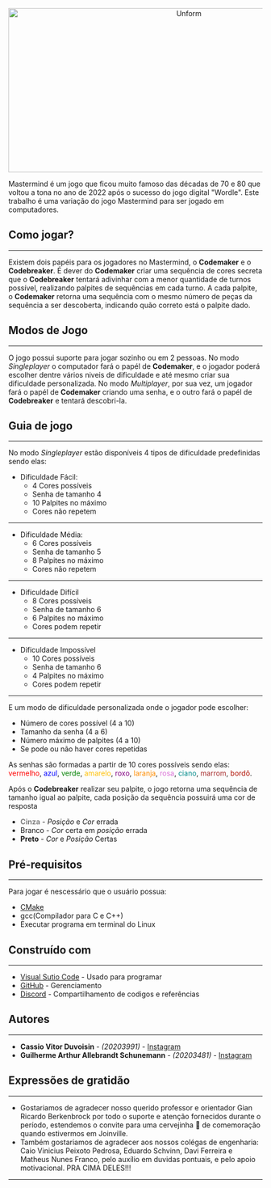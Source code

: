 <p align="center">
  <a href="https://unform.dev">
    <img src="https://cdn.discordapp.com/attachments/825163410499960882/954045448568582184/unknown.png" height="325" width="700" alt="Unform" />
  </a>
</p>

Mastermind é um jogo que ficou muito famoso das décadas de 70 e 80 que voltou a tona no ano de 2022 após o sucesso do jogo digital "Wordle". Este trabalho é uma variação do jogo Mastermind para ser jogado em computadores.

## Como jogar?

---

Existem dois papéis para os jogadores no Mastermind, o **Codemaker** e o **Codebreaker**. É dever do **Codemaker** criar uma sequência de cores secreta que o **Codebreaker** tentará adivinhar com a menor quantidade de turnos possível, realizando palpites de sequências em cada turno. A cada palpite, o **Codemaker** retorna uma sequência com o mesmo número de peças da sequência a ser descoberta, indicando quão correto está o palpite dado.

## Modos de Jogo

---

O jogo possui suporte para jogar sozinho ou em 2 pessoas. No modo _Singleplayer_ o computador fará o papél de **Codemaker**, e o jogador poderá escolher dentre vários niveis de dificuldade e até mesmo criar sua dificuldade personalizada. No modo _Multiplayer_, por sua vez, um jogador fará o papél de **Codemaker** criando uma senha, e o outro fará o papél de **Codebreaker** e tentará descobri-la.

## Guia de jogo

---

No modo _Singleplayer_ estão disponíveis 4 tipos de dificuldade predefinidas sendo elas:

- Dificuldade Fácil:
  - 4 Cores possíveis
  - Senha de tamanho 4
  - 10 Palpites no máximo
  - Cores não repetem

---

- Dificuldade Média:
  - 6 Cores possíveis
  - Senha de tamanho 5
  - 8 Palpites no máximo
  - Cores não repetem

---

- Dificuldade Difícil
  - 8 Cores possíveis
  - Senha de tamanho 6
  - 6 Palpites no máximo
  - Cores podem repetir

---

- Dificuldade Impossível
  - 10 Cores possíveis
  - Senha de tamanho 6
  - 4 Palpites no máximo
  - Cores podem repetir

---

E um modo de dificuldade personalizada onde o jogador pode escolher:

- Número de cores possível (4 a 10)
- Tamanho da senha (4 a 6)
- Número máximo de palpites (4 a 10)
- Se pode ou não haver cores repetidas

As senhas são formadas a partir de 10 cores possíveis sendo elas: <font color=red>vermelho</font>, <font color=blue>azul</font>, <font color=green>verde</font>, <font color=#ffbf00>amarelo</font>, <font color=purple>roxo</font>, <font color=darkorange>laranja</font>, <font color=#DA70D6>rosa</font>, <font color=darkcyan>ciano</font>, <font color=brown>marrom</font>, <font color=briek>bordô</font>.

Após o **Codebreaker** realizar seu palpite, o jogo retorna uma sequência de tamanho igual ao palpite, cada posição da sequência possuirá uma cor de resposta

- <font color=gray>**Cinza**</font> - _Posição_ e _Cor_ errada
- Branco - _Cor_ certa em _posição_ errada
- **Preto** - _Cor_ e _Posição_ Certas

## Pré-requisitos

---

Para jogar é nescessário que o usuário possua:

- [CMake](https://pt.wikipedia.org/wiki/CMake)
- gcc(Compilador para C e C++)
- Executar programa em terminal do Linux

## Construído com

---

- [Visual Sutio Code](https://code.visualstudio.com) - Usado para programar
- [GitHub](https://github.com) - Gerenciamento
- [Discord](https://discord.com) - Compartilhamento de codigos e referências

## Autores

---

- **Cassio Vitor Duvoisin** - _(20203991)_ - [Instagram](https://www.instagram.com/cassio_duvoisin/)
- **Guilherme Arthur Allebrandt Schunemann** - _(20203481)_ - [Instagram](https://www.instagram.com/guiarthur.as/)

## Expressões de gratidão

---

- Gostariamos de agradecer nosso querido professor e orientador Gian Ricardo Berkenbrock por todo o suporte e atenção fornecidos durante o período, estendemos o convite para uma cervejinha 🍺 de comemoração quando estivermos em Joinville.
- Também gostariamos de agradecer aos nossos colégas de engenharia: Caio Vinicius Peixoto Pedrosa, Eduardo Schvinn, Davi Ferreira e Matheus Nunes Franco, pelo auxílio em duvidas pontuais, e pelo apoio motivacional. PRA CIMA DELES!!!

---
